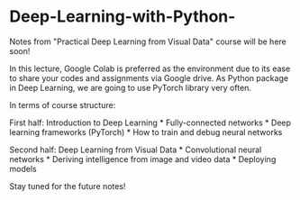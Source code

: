 # Deep-Learning-with-Python-
Notes from "Practical Deep Learning from Visual Data" course will be here soon! 


In this lecture, Google Colab is preferred as the environment due to its ease to share your codes and assignments via Google drive. As Python package in Deep Learning, we are going to use PyTorch library very often. 


In terms of course structure: 

  First half: Introduction to Deep Learning
    * Fully-connected networks 
    * Deep learning frameworks (PyTorch)
    * How to train and debug neural networks
  
  Second half: Deep Learning from Visual Data
    * Convolutional neural networks
    * Deriving intelligence from image and video data
    * Deploying models
    
   
    
Stay tuned for the future notes!
